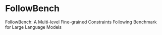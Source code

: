 # FollowBench
FollowBench: A Multi-level Fine-grained Constraints Following Benchmark for Large Language Models
